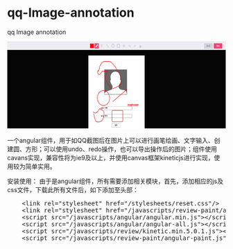 qq-Image-annotation
===================

qq Image annotation
<p></p>
<img src="qq.png" width="600" height="200" />

一个angular组件，用于如QQ截图后在图片上可以进行画笔绘画、文字输入、创建圆、方形；可以使用undo、redo操作，也可以导出操作后的图片；组件使用cavans实现，兼容性将为ie9及以上，并使用canvas框架kineticjs进行实现，使用较为简单实用。

安装使用：
由于是angular组件，所有需要添加相关模块，首先，添加相应的js及css文件，下载此所有文件后，如下添加至头部：
<pre>
    &ltlink rel="stylesheet" href="/stylesheets/reset.css"/&gt;
    &lt;link rel="stylesheet" href="/javascripts/review-paint/angular-paint.css"/&gt;
    &lt;script src="/javascripts/angular/angular.min.js"&gt;&lt;/script&gt;
    &lt;script src="/javascripts/angular/angular-all.js"&gt;&lt;/script&gt;
    &lt;script src="/javascripts/review/kinetic.min.5.0.1.js"&gt;&lt;/script&gt;
    &lt;script src="/javascripts/review-paint/angular-paint.js"&gt;&lt;/script&gt;
</pre>
